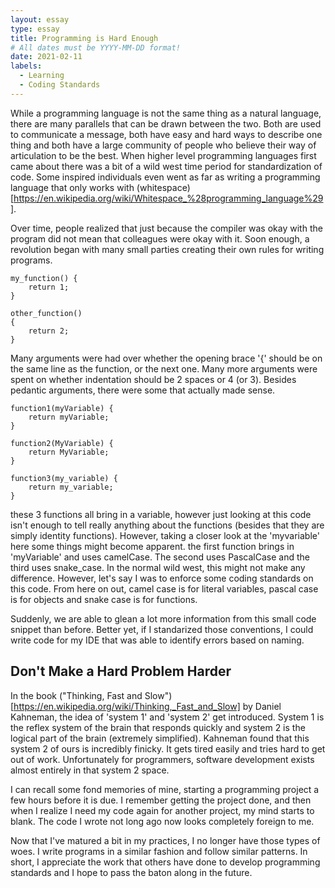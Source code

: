 ```yaml
---
layout: essay
type: essay
title: Programming is Hard Enough
# All dates must be YYYY-MM-DD format!
date: 2021-02-11
labels:
  - Learning
  - Coding Standards
---
```


While a programming language is not the same thing as a natural language, there are many parallels that can be drawn between the two. Both are used to communicate a message, both have easy and hard ways to describe one thing and both have a large community of people who believe their way of articulation to be the best. When higher level programming languages first came about there was a bit of a wild west time period for standardization of code. Some inspired individuals even went as far as writing a programming language that only works with (whitespace)[https://en.wikipedia.org/wiki/Whitespace_%28programming_language%29].  

Over time, people realized that just because the compiler was okay with the program did not mean that colleagues were okay with it. Soon enough, a revolution began with many small parties creating their own rules for writing programs.  

```
my_function() {
    return 1;
}

other_function() 
{
    return 2;
}
```

Many arguments were had over whether the opening brace '{' should be on the same line as the function, or the next one. Many more arguments were spent on whether indentation should be 2 spaces or 4 (or 3). Besides pedantic arguments, there were some that actually made sense.  

```
function1(myVariable) {
    return myVariable;
}

function2(MyVariable) {
    return MyVariable;
}

function3(my_variable) {
    return my_variable;
}
```

these 3 functions all bring in a variable, however just looking at this code isn't enough to tell really anything about the functions (besides that they are simply identity functions). However, taking a closer look at the 'myvariable' here some things might become apparent. the first function brings in 'myVariable' and uses camelCase. The second uses PascalCase and the third uses snake_case. In the normal wild west, this might not make any difference. However, let's say I was to enforce some coding standards on this code. From here on out, camel case is for literal variables, pascal case is for objects and snake case is for functions.  

Suddenly, we are able to glean a lot more information from this small code snippet than before. Better yet, if I standarized those conventions, I could write code for my IDE that was able to identify errors based on naming.  

## Don't Make a Hard Problem Harder  

In the book ("Thinking, Fast and Slow")[https://en.wikipedia.org/wiki/Thinking,_Fast_and_Slow] by Daniel Kahneman, the idea of 'system 1' and 'system 2' get introduced. System 1 is the reflex system of the brain that responds quickly and system 2 is the logical part of the brain (extremely simplified). Kahneman found that this system 2 of ours is incredibly finicky. It gets tired easily and tries hard to get out of work. Unfortunately for programmers, software development exists almost entirely in that system 2 space.  

I can recall some fond memories of mine, starting a programming project a few hours before it is due. I remember getting the project done, and then when I realize I need my code again for another project, my mind starts to blank. The code I wrote not long ago now looks completely foreign to me.  

Now that I've matured a bit in my practices, I no longer have those types of woes. I write programs in a similar fashion and follow similar patterns. In short, I appreciate the work that others have done to develop programming standards and I hope to pass the baton along in the future.  
